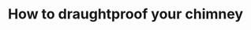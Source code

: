 ---
layout: link
link_url: https://energysavingtrust.org.uk/how-draught-proof-your-chimney/
title: How to draughtproof your chimney
source: Energy Savings Trust
card: Draughtproof the building
petal: 
task: 
---